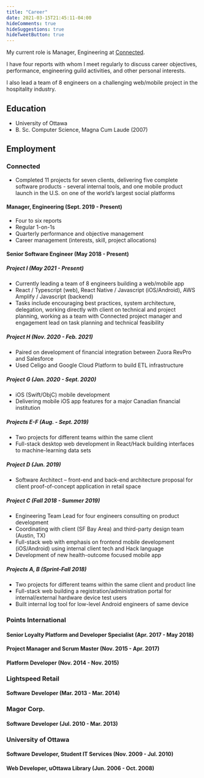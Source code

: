```yaml
---
title: "Career"
date: 2021-03-15T21:45:11-04:00
hideComments: true
hideSuggestions: true
hideTweetButton: true
---
```


My current role is Manager, Engineering at [Connected](https://www.connected.io).

I have four reports with whom I meet regularly to discuss career objectives,
performance, engineering guild activities, and other personal interests.

I also lead a team of 8 engineers on a challenging web/mobile project in the
hospitality industry.

## Education

- University of Ottawa
- B. Sc. Computer Science, Magna Cum Laude (2007)

## Employment

### Connected

- Completed 11 projects for seven clients, delivering five complete software products - several internal tools, and one mobile product launch in the U.S. on one of the world’s largest social platforms

#### Manager, Engineering (Sept. 2019 - Present)
- Four to six reports
- Regular 1-on-1s
- Quarterly performance and objective management
- Career management (interests, skill, project allocations)

#### Senior Software Engineer (May 2018 - Present)
##### Project I (May 2021 - Present)
- Currently leading a team of 8 engineers building a web/mobile app
- React / Typescript (web), React Native / Javascript (iOS/Android), AWS Amplify / Javascript (backend)
- Tasks include encouraging best practices, system architecture, delegation, working directly with client on technical and project planning, working as a team with Connected project manager and engagement lead on task planning and technical feasibility

##### Project H (Nov. 2020 - Feb. 2021)
- Paired on development of financial integration between Zuora RevPro and Salesforce
- Used Celigo and Google Cloud Platform to build ETL infrastructure

##### Project G (Jan. 2020 - Sept. 2020)
- iOS (Swift/ObjC) mobile development
- Delivering mobile iOS app features for a major Canadian financial institution

##### Projects E-F (Aug. - Sept. 2019)
- Two projects for different teams within the same client
- Full-stack desktop web development in React/Hack building interfaces to machine-learning data sets

##### Project D (Jun. 2019)
- Software Architect – front-end and back-end architecture proposal for client proof-of-concept application in retail space

##### Project C (Fall 2018 - Summer 2019)
- Engineering Team Lead for four engineers consulting on product development
- Coordinating with client (SF Bay Area) and third-party design team (Austin, TX)
- Full-stack web with emphasis on frontend mobile development (iOS/Android) using internal client tech and Hack language
- Development of new health-outcome focused mobile app

##### Projects A, B (Sprint-Fall 2018)
- Two projects for different teams within the same client and product line
- Full-stack web building a registration/administration portal for internal/external hardware device test users
- Built internal log tool for low-level Android engineers of same device

### Points International

#### Senior Loyalty Platform and Developer Specialist (Apr. 2017 - May 2018)

#### Project Manager and Scrum Master (Nov. 2015 - Apr. 2017)

#### Platform Developer (Nov. 2014 - Nov. 2015)

### Lightspeed Retail

#### Software Developer (Mar. 2013 - Mar. 2014)

### Magor Corp.

#### Software Developer (Jul. 2010 - Mar. 2013)

### University of Ottawa

#### Software Developer, Student IT Services (Nov. 2009 - Jul. 2010)

#### Web Developer, uOttawa Library (Jun. 2006 - Oct. 2008)
